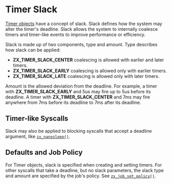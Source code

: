 # Timer Slack

[Timer objects](/docs/reference/kernel_objects/timer.md) have a concept of slack. Slack
defines how the system may alter the timer's deadline. Slack allows
the system to internally coalesce timers and timer-like events to
improve performance or efficiency.

Slack is made up of two components, type and amount. Type describes
how slack can be applied:

+ **ZX_TIMER_SLACK_CENTER** coalescing is allowed with earlier and
  later timers.
+ **ZX_TIMER_SLACK_EARLY** coalescing is allowed only with earlier
  timers.
+ **ZX_TIMER_SLACK_LATE** coalescing is allowed only with later
  timers.

Amount is the allowed deviation from the deadline. For example, a
timer with **ZX_TIMER_SLACK_EARLY** and 5us may fire up to 5us before
its deadline. A timer with **ZX_TIMER_SLACK_CENTER** and 7ms may fire
anywhere from 7ms before its deadline to 7ms after its deadline.

## Timer-like Syscalls

Slack may also be applied to blocking syscalls that accept a deadline
argument, like [`zx_nanosleep()`].

## Defaults and Job Policy

For Timer objects, slack is specified when creating and setting
timers. For other syscalls that take a deadline, but no slack
parameters, the slack type and amount are specified by the job's
policy. See [`zx_job_set_policy()`].

[`zx_job_set_policy()`]: /reference/syscalls/job_set_policy.md
[`zx_nanosleep()`]: /reference/syscalls/nanosleep.md
